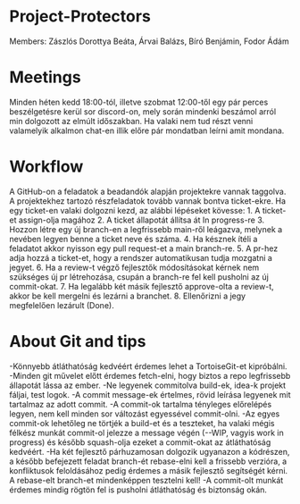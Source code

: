 # Project-Protectors
Members: Zászlós Dorottya Beáta, Árvai Balázs, Bíró Benjámin, Fodor Ádám

# Meetings
Minden héten kedd 18:00-tól, illetve szobmat 12:00-től egy pár perces beszélgetésre kerül sor discord-on, mely során mindenki beszámol
arról min dolgozott az elmúlt időszakban. Ha valaki nem tud részt venni valamelyik alkalmon chat-en illik előre pár mondatban leírni amit mondana.

# Workflow
A GitHub-on a feladatok a beadandók alapján projektekre vannak taggolva. A projektekhez tartozó részfeladatok tovább vannak bontva ticket-ekre.
Ha egy ticket-en valaki dolgozni kezd, az alábbi lépéseket kövesse:
    1. A ticket-et assign-olja magához
    2. A ticket állapotát állítsa át In progress-re
    3. Hozzon létre egy új branch-en a legfrissebb main-ről leágazva, melynek a nevében legyen benne a ticket neve és száma.
    4. Ha késznek ítéli a feladatot akkor nyisson egy pull request-et a main branch-re.
    5. A pr-hez adja hozzá a ticket-et, hogy a rendszer automatikusan tudja mozgatni a jegyet.
    6. Ha a review-t végző fejlesztők módosításokat kérnek nem szükséges új pr létrehozása, csupán a branch-re fel kell pusholni az új commit-okat.
    7. Ha legalább két másik fejlesztő approve-olta a review-t, akkor be kell mergelni és lezárni a branchet.
    8. Ellenőrizni a jegy megfelelően lezárult (Done).

# About Git and tips
-Könnyebb átláthatóság kedvéért érdemes lehet a TortoiseGit-et kipróbálni.
-Minden git művelet előtt érdemes fetch-elni, hogy biztos a repo legfrissebb állapotát lássa az ember.
-Ne legyenek commitolva build-ek, idea-k projekt fáljai, test logok.
-A commit message-ek értelmes, rövid leírása legyenek mit tartalmaz az adott commit.
-A commit-ok tartalma tényleges előrelépés legyen, nem kell minden sor változást egyessével commit-olni.
-Az egyes commit-ok lehetőleg ne törtjék a build-et és a teszteket, ha valaki mégis félkész munkát commit-ol jelezze a message végén (--WIP, vagyis work in progress) és később squash-olja ezeket a commit-okat az átláthatóság kedvéért.
-Ha két fejlesztő párhuzamosan dolgozik ugyanazon a kódrészen, a később befejezett feladat branch-ét rebase-elni kell a frissebb verzióra, a konfliktusok feloldásához pedig érdemes a másik fejlesztő segítségét kérni. A rebase-elt branch-et mindenképpen tesztelni kell!
-A commit-olt munkát érdemes mindig rögtön fel is pusholni átláthatóság és biztonság okán.
